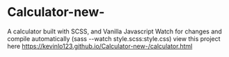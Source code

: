 # Calculator-new-
A calculator built with SCSS, and Vanilla Javascript
Watch for changes and compile automatically (sass --watch style.scss:style.css)
view this project here https://kevinlo123.github.io/Calculator-new-/calculator.html
